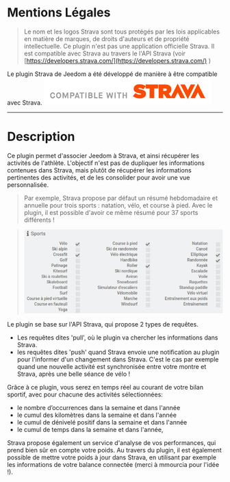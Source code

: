 
# Mentions Légales

>Le nom et les logos Strava sont tous protégés par les lois applicables en matière de marques, de droits d'auteurs et de propriété intellectuelle.
Ce plugin n'est pas une application officielle Strava. Il est compatible avec Strava au travers le l'API Strava (voir [https://developers.strava.com/](https://developers.strava.com/) )

Le plugin Strava de Jeedom a été développé de manière à être compatible avec Strava.
![graph1](./docs/assets/images/api_logo_cptblWith_strava_horiz_light.png)


***

# Description

Ce plugin permet d'associer Jeedom à Strava, et ainsi récupérer les activités de l'athlète.
L'objectif n'est pas de dupliquer les informations contenues dans Strava, mais plutôt de récupérer les informations pertinentes des activités, et de les consolider pour avoir une vue personnalisée.

>Par exemple, Strava propose par défaut un résumé hebdomadaire et annuelle pour trois sports : natation, vélo, et course à pied. Avec le plugin, il est possible d'avoir ce même résumé pour 37 sports différents !

>![37sports](./docs/assets/images/37sports.png)

Le plugin se base sur l'API Strava, qui propose 2 types de requêtes.
- Les requêtes dites 'pull', où le plugin va chercher les informations dans Strava.
- les requêtes dites 'push' quand Strava envoie une notification au plugin pour l'informer d'un changement dans Strava. C'est le cas par exemple quand une nouvelle activité est synchronisée entre votre montre et Strava, après une belle séance de vélo !

Grâce à ce plugin, vous serez en temps réel au courant de votre bilan sportif, avec pour chacune des activités sélectionnées:
- le nombre d’occurrences dans la semaine et dans l'année
- le cumul des kilomètres dans la semaine et dans l'année
- le cumul de dénivelé positif dans la semaine et dans l'année
- le cumul de temps dans la semaine et dans l'année,

Strava propose également un service d'analyse de vos performances, qui prend bien sûr en compte votre poids. Au travers du plugin, il est également possible de mettre votre poids à jour dans Strava, en utilisant par exemple les informations de votre balance connectée (merci à mmourcia pour l'idée !).
